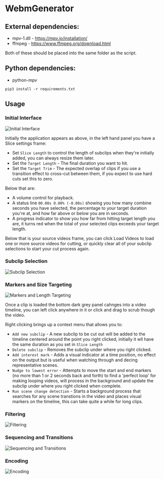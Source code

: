# WebmGenerator


## External dependencies:
- mpv-1.dll - https://mpv.io/installation/
- ffmpeg - https://www.ffmpeg.org/download.html

Both of these should be placed into the same folder as the script.

## Python dependencies:

- python-mpv

 `pip3 install -r requirements.txt`

## Usage

### Initial Interface

![Initial Interface](https://github.com/dfaker/WebmGenerator/blob/version2-tk/DocumentationImages/01%20-%20UI-Initial-Interface.png)

Initially the application appears as above, in the left hand panel you have a Slice settings frame:

- Set `Slice Length` to control the length of subclips when they're initially added, you can always resize them later.
- Set the `Target Length` - The final duration you want to hit.
- Set the `Target Trim` - The expected overlap of clips if you use a transition effect to cross-cut between them, if you expect to use hard cuts set this to zero.

Below that are:

- A volume control for playback.
- A status line `00.00s 0.00% (-0.00s)` showing you how many combine seconds you have selected, the percentage to your target duration you're at, and how far above or below you are in seconds.
- A progress indicator to show you how far from hitting target length you are, it turns red when the total of your selected clips exceeds your target length.

Below that is your source videos frame, you can click Load Videos to load one or more source videos for cutting, or quickly clear all of your subclip selections to start your cut process again.

### Subclip Selection

![Subclip Selection](https://github.com/dfaker/WebmGenerator/blob/version2-tk/DocumentationImages/02%20-%20UI-Clip%20Addition.png)

### Markers and Size Targeting

![Markers and Length Targeting](https://github.com/dfaker/WebmGenerator/blob/version2-tk/DocumentationImages/03%20-%20Multiple%20clips%20and%20markers.png)

Once a clip is loaded the bottom dark grey panel cahnges into a video timeline, you can left click anywhere in it or click and drag to scrub though the video.

Right clicking brings up a context menu that allows you to:

- `Add new subclip` - A new subclip to be cut out will be added to the timeline centered around the point you right clicked, initially it wll have the same duration as you set in `Slice Length`
- `Delete subclip` - Removes the subclip under where you right clicked.
- `Add interest mark` - Adds a visual indicator at a time position, no effect on the output but is useful when watching through and decing representative scenes.
- `Nudge to lowest error` - Attempts to move the start and end markers (no more than 1 or 2 seconds back and forth) to find a 'perfect loop' for making looping videos, will process in the background and update the subclip under where you right clicked when complete.
- `Run scene change detection` - Starts a background process that searches for any scene transtions in the video and places visual markers on the timeline, this can take quite a while for long clips.

### Filtering

![Filtering](https://github.com/dfaker/WebmGenerator/blob/version2-tk/DocumentationImages/04%20-%20Filtering.png)

### Sequencing and Transitions

![Sequencing and Transitions](https://github.com/dfaker/WebmGenerator/blob/version2-tk/DocumentationImages/05%20-%20Sequencing%20and%20Transitions.png)

### Encoding

![Encoding](https://github.com/dfaker/WebmGenerator/blob/version2-tk/DocumentationImages/06%20-%20Encoding.png)

